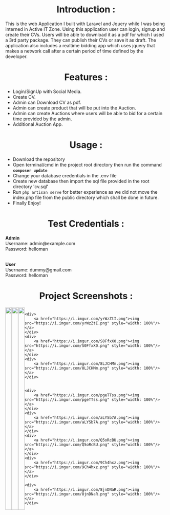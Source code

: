 <h1 style="text-align: center;">Introduction :</h1>
<p>This is the web Application I built with Laravel and Jquery while I was being interned in Active IT Zone. Using this application user can login, signup and create their CVs. Users will be able to download it as a pdf for which I used a 3rd party package. They can publish their CVs or save it as draft. The application also includes a realtime bidding app which uses jquery that makes a network call after a certain period of time defined by the developer.</p>



<h1 style="text-align: center;">Features :</h1>
<ul>
    <li>Login/SignUp with Social Media.</li>
    <li>Create CV.</li>
    <li>Admin can Download CV as pdf.</li>
    <li>Admin can create product that will be put into the Auction.</li>
    <li>Admin can create Auctions where users will be able to bid for a certain time provided by the admin.</li>
    <li>Additional Auction App.</li>
</ul>


<h1 style="text-align: center;">Usage :</h1>
<ul>
    <li>Download the repository</li>
    <li>Open terminal/cmd in the project root directory then run the command <b><code>composer update</code></b></li>
    <li>Change your database credentials in the .env file</li>
    <li>Create new database then import the sql file provided in the root directory 'cv.sql'</li>
    <li>Run <code>php artisan serve</code> for better experience as we did not move the index.php file from the public directory which shall be done in future.</li>
    <li>Finally Enjoy!</li>
</ul>

<h1 style="text-align: center;">Test Credentials :</h1>
<p>
    <b>Admin</b>
    <br>Username: admin@example.com
    <br>Password: helloman        
</p>
<p>
<br>
    <b>User</b>
    <br>Username: dummy@gmail.com
    <br>Password: helloman    
</p>
    
<h1 style="text-align: center;">Project Screenshots :</h1>
<div style="display:flex; justify-content: center;">
    <div>
        <a href="https://i.imgur.com/wRl4FXf.png"><img src="https://i.imgur.com/wRl4FXf.png" style="width: 100%"/></a>
    </div>
    <div>
        <a href="https://i.imgur.com/L7a15Y5.png"><img src="https://i.imgur.com/L7a15Y5.png" style="width: 100%"/></a>
    </div>
    <div>
        <a href="https://i.imgur.com/AbAHu2I.png"><img src="https://i.imgur.com/AbAHu2I.png" style="width: 100%"/></a>
    </div>
    
    
    <div>
        <a href="https://i.imgur.com/yrWzZtI.png"><img src="https://i.imgur.com/yrWzZtI.png" style="width: 100%"/></a>
    </div>
    <div>
        <a href="https://i.imgur.com/S0FfxX0.png"><img src="https://i.imgur.com/S0FfxX0.png" style="width: 100%"/></a>
    </div>
    <div>
        <a href="https://i.imgur.com/8LJCHMm.png"><img src="https://i.imgur.com/8LJCHMm.png" style="width: 100%"/></a>
    </div>
    
    
    <div>
        <a href="https://i.imgur.com/pgeTTss.png"><img src="https://i.imgur.com/pgeTTss.png" style="width: 100%"/></a>
    </div>
    <div>
        <a href="https://i.imgur.com/aLYSb7A.png"><img src="https://i.imgur.com/aLYSb7A.png" style="width: 100%"/></a>
    </div>
    <div>
        <a href="https://i.imgur.com/Q5oRcBU.png"><img src="https://i.imgur.com/Q5oRcBU.png" style="width: 100%"/></a>
    </div>        
    <div>
        <a href="https://i.imgur.com/9Ch4hxz.png"><img src="https://i.imgur.com/9Ch4hxz.png" style="width: 100%"/></a>
    </div>
    
    <div>
        <a href="https://i.imgur.com/8jnDNaR.png"><img src="https://i.imgur.com/8jnDNaR.png" style="width: 100%"/></a>
    </div>
        
</div>
